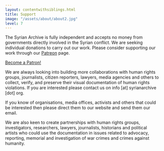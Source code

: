 ```yaml
---
layout: contentwithsiblings.html
title: Support
image: "/assets/about/about2.jpg"
level: 7
---
```



The Syrian Archive is fully independent and accepts no money from governments directly involved in the Syrian conflict. We are seeking individual donations to carry out our work. Please consider supporting our work through our [Patreon](https://www.patreon.com/syrianarchive) page. 

<a href="https://www.patreon.com/bePatron?u=10700085" data-patreon-widget-type="become-patron-button">Become a Patron!</a><script async src="https://c6.patreon.com/becomePatronButton.bundle.js"></script>

We are always looking into building more collaborations with human rights groups, journalists, citizen reporters, lawyers, media agencies and others to collect, verify, and preserve their visual documentation of human rights violations. If you are interested please contact us on info [at] syrianarchive [dot] org.

If you know of organisations, media offices, activists and others that could be interested then please direct them to our website and send them our email.

We are also keen to create partnerships with human rights groups, investigators, researchers, lawyers, journalists, historians and political artists who could use the documentation in issues related to advocacy, reporting, memorial and investigation of war crimes and crimes against humanity.
